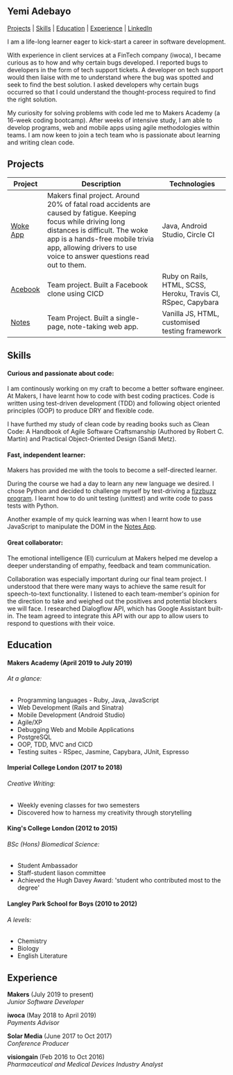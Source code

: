 ## Yemi Adebayo

[Projects](#Projects) | [Skills](#Skills) | [Education](#Education) | [Experience](#Experience) | [LinkedIn](https://www.linkedin.com/in/yadebayo/)

I am a life-long learner eager to kick-start a career in software development.

With experience in client services at a FinTech company (iwoca), I became curious as to how and why certain bugs developed. I reported bugs to developers in the form of tech support tickets. A developer on tech support would then liaise with me to understand where the bug was spotted and seek to find the best solution. I asked developers why certain bugs occurred so that I could understand the thought-process required to find the right solution. 

My curiosity for solving problems with code led me to Makers Academy (a 16-week coding bootcamp). After weeks of intensive study, I am able to develop programs, web and mobile apps using agile methodologies within teams. I am now keen to join a tech team who is passionate about learning and writing clean code.


## Projects

| Project | Description | Technologies |
|-|-|-|
| [Woke App](https://github.com/yem82/woke-platypus) | Makers final project. Around 20% of fatal road accidents are caused by fatigue. Keeping focus while driving long distances is difficult. The woke app is a hands-free mobile trivia app, allowing drivers to use voice to answer questions read out to them. | Java, Android Studio, Circle CI |
| [Acebook](https://github.com/yem82/acebook-spacebook) | Team project. Built a Facebook clone using CICD | Ruby on Rails, HTML, SCSS, Heroku, Travis CI, RSpec, Capybara |
| [Notes](https://github.com/yem82/notes) | Team Project. Built a single-page, note-taking web app.| Vanilla JS, HTML, customised testing framework |


## Skills

#### Curious and passionate about code:


I am continously working on my craft to become a better software engineer. At Makers, I have learnt how to code with best coding practices. Code is written using test-driven development (TDD) and following object oriented principles (OOP) to produce DRY and flexible code.

I have furthed my study of clean code by reading books such as Clean Code: A Handbook of Agile Software Craftsmanship (Authored by Robert C. Martin) and Practical Object-Oriented Design (Sandi Metz).

#### Fast, independent learner:

Makers has provided me with the tools to become a self-directed learner. 

During the course we had a day to learn any new language we desired. I chose Python and decided to challenge myself by test-driving a [fizzbuzz program](https://github.com/yem82/Fizzbuzz_python). I learnt how to do unit testing (unittest) and write code to pass tests with Python.

Another example of my quick learning was when I learnt how to use JavaScript to manipulate the DOM in the [Notes App](https://github.com/yem82/notes).

#### Great collaborator:

The emotional intelligence (EI) curriculum at Makers helped me develop a deeper understanding of empathy, feedback and team communication. 


Collaboration was especially important during our final team project. I understood that there were many ways to achieve the same result for speech-to-text functionality. I listened to each team-member's opinion for the direction to take and weighed out the positives and potential blockers we will face. I researched Dialogflow API, which has Google Assistant built-in. The team agreed to integrate this API with our app to allow users to respond to questions with their voice.

## Education

#### Makers Academy (April 2019 to July 2019)


###### At a glance:

-	Programming languages - Ruby, Java, JavaScript
-	Web Development (Rails and Sinatra)
-	Mobile Development (Android Studio)
- Agile/XP
-	Debugging Web and Mobile Applications
-	PostgreSQL
-	OOP, TDD, MVC and CICD
- Testing suites - RSpec, Jasmine, Capybara, JUnit, Espresso

#### Imperial College London (2017 to 2018)

###### Creative Writing:

- Weekly evening classes for two semesters
- Discovered how to harness my creativity through storytelling

#### King's College London (2012 to 2015)

######  BSc (Hons) Biomedical Science:

- Student Ambassador
- Staff-student liason committee
- Achieved the Hugh Davey Award: 'student who contributed most to the degree'

#### Langley Park School for Boys (2010 to 2012)

######  A levels:

- Chemistry 
- Biology 
- English Literature 

## Experience

**Makers** (July 2019 to present)   
*Junior Software Developer*  

**iwoca** (May 2018 to April 2019)   
*Payments Advisor*  

**Solar Media** (June 2017 to Oct 2017)    
*Conference Producer*  

**visiongain** (Feb 2016 to Oct 2016)   
*Pharmaceutical and Medical Devices Industry Analyst*  
